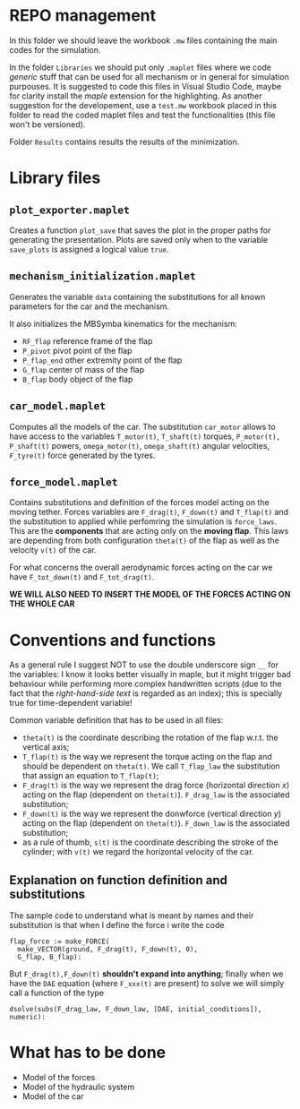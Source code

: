 # REPO management

In this folder we should leave the workbook `.mw` files containing the main codes for the simulation.

In the folder `Libraries` we should put only `.maplet` files where we code _generic_ stuff that can be used for all mechanism or in general for simulation purpouses. It is suggested to code this files in Visual Studio Code, maybe for clarity install the _maple_ extension for the highlighting.
As another suggestion for the developement, use a `test.mw` workbook placed in this folder to read the coded maplet files and test the functionalities (this file won't be versioned).

Folder `Results` contains results the results of the minimization.

# Library files
## `plot_exporter.maplet` 
Creates a function `plot_save` that saves the plot in the proper paths for generating the presentation.
Plots are saved only when to the variable `save_plots` is assigned a logical value `true`.  

## `mechanism_initialization.maplet` 
Generates the variable `data` containing the substitutions for all known parameters for the car and the mechanism. 

It also initializes the MBSymba kinematics for the mechanism:
- `RF_flap` reference frame of the flap
- `P_pivot` pivot point of the flap
- `P_flap_end` other extremity point of the flap
- `G_flap` center of mass of the flap
- `B_flap` body object of the flap

## `car_model.maplet` 
Computes all the models of the car. The substitution `car_motor` allows to have access to the variables `T_motor(t)`, `T_shaft(t)` torques, `P_motor(t), P_shaft(t)` powers, `omega_motor(t)`, `omega_shaft(t)` angular velocities, `F_tyre(t)` force generated by the tyres.

## `force_model.maplet` 
Contains substitutions and definition of the forces model acting on the moving tether. Forces variables are `F_drag(t)`, `F_down(t)` and `T_flap(t)` and the substitution to applied while perfomring the simulation is `force_laws`. This are the **components** that are acting only on the **moving flap**. This laws are depending from both configuration `theta(t)` of the flap as well as the velocity `v(t)` of the car.

For what concerns the overall aerodynamic forces acting on the car we have `F_tot_down(t)` and `F_tot_drag(t)`.

**WE WILL ALSO NEED TO INSERT THE MODEL OF THE FORCES ACTING ON THE WHOLE CAR**

# Conventions and functions
As a general rule I suggest NOT to use the double underscore sign `__` for the variables: I know it looks better visually in maple, but it might trigger bad behaviour while performing more complex handwritten scripts (due to the fact that the _right-hand-side text_ is regarded as an index); this is specially true for time-dependent variable!

Common variable definition that has to be used in all files:
- `theta(t)` is the coordinate describing the rotation of the flap w.r.t. the vertical axis;
- `T_flap(t)` is the way we represent the torque acting on the flap and should be dependent on `theta(t)`. We call `T_flap_law` the substitution that assign an equation to `T_flap(t)`;
- `F_drag(t)` is the way we represent the drag force (horizontal direction _x_) acting on the flap (dependent on `theta(t)`). `F_drag_law` is the associated substitution;
- `F_down(t)` is the way we represent the donwforce (vertical direction _y_) acting on the flap (dependent on `theta(t)`). `F_down_law` is the associated substitution;
- as a rule of thumb, `s(t)` is the coordinate describing the stroke of the cylinder; with `v(t)` we regard the horizontal velocity of the car.


## Explanation on function definition and substitutions
The sample code to understand what is meant by names and their substitution is that when I define the force i write the code
``` 
flap_force := make_FORCE(
  make_VECTOR(ground, F_drag(t), F_down(t), 0), 
  G_flap, B_flap):
```
But `F_drag(t),F_down(t)` **shouldn't expand into anything**; finally when we have the `DAE` equation (where `F_xxx(t)` are present) to solve we will simply call a function of the type
```
dsolve(subs(F_drag_law, F_down_law, [DAE, initial_conditions]), numeric):
```

# What has to be done
- Model of the forces
- Model of the hydraulic system
- Model of the car

